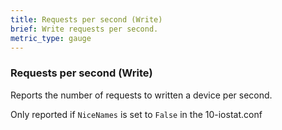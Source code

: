 ```yaml
---
title: Requests per second (Write)
brief: Write requests per second.
metric_type: gauge
---
```

### Requests per second (Write)

Reports the number of requests to written a device per second.

Only reported if `NiceNames` is set to `False` in the 10-iostat.conf